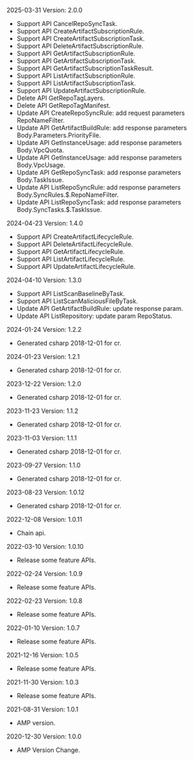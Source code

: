 2025-03-31 Version: 2.0.0
- Support API CancelRepoSyncTask.
- Support API CreateArtifactSubscriptionRule.
- Support API CreateArtifactSubscriptionTask.
- Support API DeleteArtifactSubscriptionRule.
- Support API GetArtifactSubscriptionRule.
- Support API GetArtifactSubscriptionTask.
- Support API GetArtifactSubscriptionTaskResult.
- Support API ListArtifactSubscriptionRule.
- Support API ListArtifactSubscriptionTask.
- Support API UpdateArtifactSubscriptionRule.
- Delete API GetRepoTagLayers.
- Delete API GetRepoTagManifest.
- Update API CreateRepoSyncRule: add request parameters RepoNameFilter.
- Update API GetArtifactBuildRule: add response parameters Body.Parameters.PriorityFile.
- Update API GetInstanceUsage: add response parameters Body.VpcQuota.
- Update API GetInstanceUsage: add response parameters Body.VpcUsage.
- Update API GetRepoSyncTask: add response parameters Body.TaskIssue.
- Update API ListRepoSyncRule: add response parameters Body.SyncRules.$.RepoNameFilter.
- Update API ListRepoSyncTask: add response parameters Body.SyncTasks.$.TaskIssue.


2024-04-23 Version: 1.4.0
- Support API CreateArtifactLifecycleRule.
- Support API DeleteArtifactLifecycleRule.
- Support API GetArtifactLifecycleRule.
- Support API ListArtifactLifecycleRule.
- Support API UpdateArtifactLifecycleRule.


2024-04-10 Version: 1.3.0
- Support API ListScanBaselineByTask.
- Support API ListScanMaliciousFileByTask.
- Update API GetArtifactBuildRule: update response param.
- Update API ListRepository: update param RepoStatus.


2024-01-24 Version: 1.2.2
- Generated csharp 2018-12-01 for cr.

2024-01-23 Version: 1.2.1
- Generated csharp 2018-12-01 for cr.

2023-12-22 Version: 1.2.0
- Generated csharp 2018-12-01 for cr.

2023-11-23 Version: 1.1.2
- Generated csharp 2018-12-01 for cr.

2023-11-03 Version: 1.1.1
- Generated csharp 2018-12-01 for cr.

2023-09-27 Version: 1.1.0
- Generated csharp 2018-12-01 for cr.

2023-08-23 Version: 1.0.12
- Generated csharp 2018-12-01 for cr.

2022-12-08 Version: 1.0.11
- Chain api.

2022-03-10 Version: 1.0.10
- Release some feature APIs.

2022-02-24 Version: 1.0.9
- Release some feature APIs.

2022-02-23 Version: 1.0.8
- Release some feature APIs.

2022-01-10 Version: 1.0.7
- Release some feature APIs.

2021-12-16 Version: 1.0.5
- Release some feature APIs.

2021-11-30 Version: 1.0.3
- Release some feature APIs.

2021-08-31 Version: 1.0.1
- AMP version.

2020-12-30 Version: 1.0.0
- AMP Version Change.

